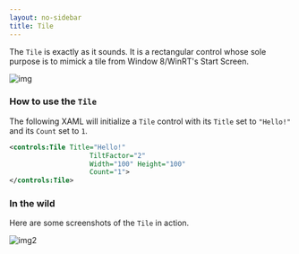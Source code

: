 ```yaml
---
layout: no-sidebar
title: Tile
---
```

The `Tile` is exactly as it sounds. It is a rectangular control whose sole purpose is to mimick a tile from Window 8/WinRT's Start Screen.

![img](http://www.bleepstatic.com/tutorials/windows-8/introduction-start-screen/windows-8-start-screen.jpg)

### How to use the `Tile`

The following XAML will initialize a `Tile` control with its `Title` set to `"Hello!"` and its `Count` set to `1`.

```xml
<controls:Tile Title="Hello!" 
                    TiltFactor="2"
                    Width="100" Height="100" 
                    Count="1">
</controls:Tile>
```

### In the wild

Here are some screenshots of the `Tile` in action.

![img2](https://github-camo.global.ssl.fastly.net/4793fa88b9041fb4a1bba21aa2140ee7d0f32b3c/687474703a2f2f7777772e6e63756265642e6e65742f7a2f706963732f6d6168617070732f54696c65436f6e74656e74436f6c6f72732e706e67)
